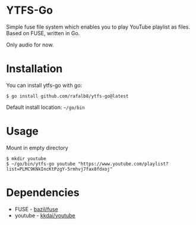 # YTFS-Go

Simple fuse file system which enables you to play YouTube playlist as files.
Based on FUSE, written in Go.

Only audio for now.

# Installation

You can install ytfs-go with go:
    
    $ go install github.com/rafalb8/ytfs-go@latest

Default install location: `~/go/bin`

# Usage

Mount in empty directory

    $ mkdir youtube
    $ ~/go/bin/ytfs-go youtube "https://www.youtube.com/playlist?list=PLMC9KNkIncKtPzgY-5rmhvj7fax8fdxoj"


# Dependencies

- FUSE - [bazil/fuse](https://github.com/bazil/fuse)
- youtube - [kkdai/youtube](https://github.com/kkdai/youtube)
